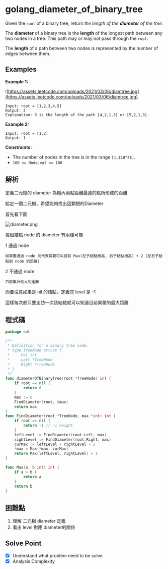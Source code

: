 # golang_diameter_of_binary_tree

Given the `root` of a binary tree, return *the length of the **diameter** of the tree*.

The **diameter** of a binary tree is the **length** of the longest path between any two nodes in a tree. This path may or may not pass through the `root`.

The **length** of a path between two nodes is represented by the number of edges between them.

## Examples

**Example 1:**

![https://assets.leetcode.com/uploads/2021/03/06/diamtree.jpg](https://assets.leetcode.com/uploads/2021/03/06/diamtree.jpg)

```
Input: root = [1,2,3,4,5]
Output: 3
Explanation: 3 is the length of the path [4,2,1,3] or [5,2,1,3].

```

**Example 2:**

```
Input: root = [1,2]
Output: 1

```

**Constraints:**

- The number of nodes in the tree is in the range `[1,$10^4$]`.
- `100 <= Node.val <= 100`

## 解析

定義二元樹的 diameter 為樹內兩點距離最遠的點所形成的距離

給定一個二元樹，希望能夠找出這顆樹的Diameter

首先看下圖

![diameter.png](https://s3-us-west-2.amazonaws.com/secure.notion-static.com/d36b7163-c123-49c3-9c64-52cfda65f80a/diameter.png)

每個結點 node 的 diameter 有兩種可能 

1  通過 node 

    如果要通過 node 則代表需要可以目前 Max(左子結點樹高, 右子結點樹高) + 2 (左右子結點到 node 的距離)

2  不通過 node

    目前累計最大的距離

而要注意如果是 nil 的結點，定義其 level 是 -1

這樣每次都只要走訪一次該結點就可以知道目前累積的最大距離

## 程式碼
```go
package sol

/**
 * Definition for a binary tree node.
 * type TreeNode struct {
 *     Val int
 *     Left *TreeNode
 *     Right *TreeNode
 * }
 */
func diameterOfBinaryTree(root *TreeNode) int {
	if root == nil {
		return 0
	}
	max := 0
	FindDiameter(root, &max)
	return max
}
func FindDiameter(root *TreeNode, max *int) int {
	if root == nil {
		return -1 // -1 height
	}
	leftLevel := FindDiameter(root.Left, max)
	rightLevel := FindDiameter(root.Right, max)
	curMax := leftLevel + rightLevel + 2
	*max = Max(*max, curMax)
	return Max(leftLevel, rightLevel) + 1
}

func Max(a, b int) int {
	if a > b {
		return a
	}
	return b
}
```
## 困難點

1. 理解 二元樹 diameter 定義
2. 看出 level 對應 diameter的關係 

## Solve Point

- [x]  Understand what problem need to be solve
- [x]  Analysis Complexity